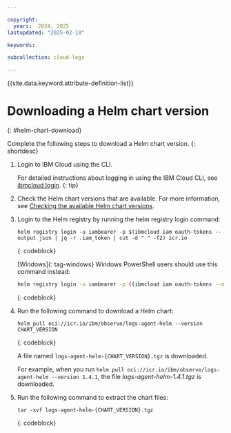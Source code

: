 ```yaml
---

copyright:
  years:  2024, 2025
lastupdated: "2025-02-18"

keywords:

subcollection: cloud-logs

---
```


{{site.data.keyword.attribute-definition-list}}



# Downloading a Helm chart version
{: #helm-chart-download}

Complete the following steps to download a Helm chart version.
{: shortdesc}


1. Login to IBM Cloud using the CLI.

    For detailed instructions about logging in using the IBM Cloud CLI, see [ibmcloud login](/docs/cli?topic=cli-ibmcloud_cli#ibmcloud_login).
    {: tip}

2. Check the Helm chart versions that are available. For more information, see [Checking the available Helm chart versions](/docs/cloud-logs?topic=cloud-logs-helm-chart-versions).

3. Login to the Helm registry by running the helm registry login command:

    ```text
    helm registry login -u iambearer -p $(ibmcloud iam oauth-tokens --output json | jq -r .iam_token | cut -d " " -f2) icr.io
    ```
    {: codeblock}

    [Windows]{: tag-windows} Windows PowerShell users should use this command instead:

    ```sh
    helm registry login -u iambearer -p ((ibmcloud iam oauth-tokens --output json | ConvertFrom-Json).iam_token -replace 'Bearer ', '') icr.io
    ```
    {: codeblock}    

4. Run the following command to download a Helm chart:

    ```text
    helm pull oci://icr.io/ibm/observe/logs-agent-helm --version CHART_VERSION
    ```
    {: codeblock}

    A file named `logs-agent-helm-{CHART_VERSION}.tgz` is downloaded.

    For example, when you run `helm pull oci://icr.io/ibm/observe/logs-agent-helm --version 1.4.1`, the file *logs-agent-helm-1.4.1.tgz* is downloaded.

5. Run the following command to extract the chart files:

    ```text
    tar -xvf logs-agent-helm-{CHART_VERSION}.tgz
    ```
    {: codeblock}
